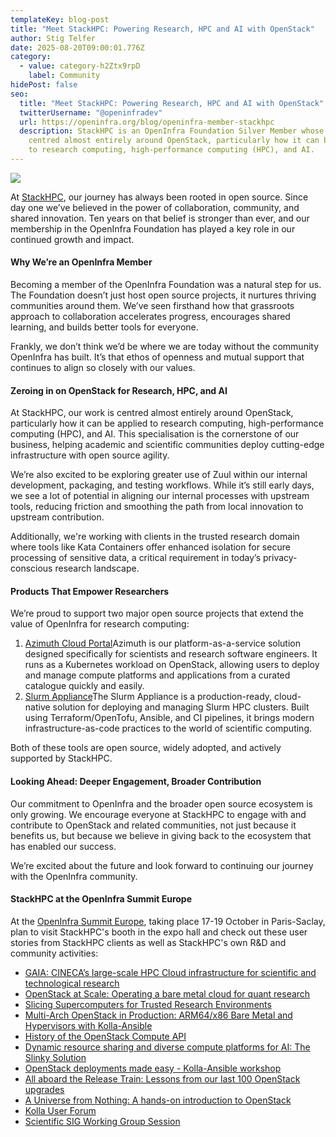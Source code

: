 ```yaml
---
templateKey: blog-post
title: "Meet StackHPC: Powering Research, HPC and AI with OpenStack"
author: Stig Telfer
date: 2025-08-20T09:00:01.776Z
category:
  - value: category-h2Ztx9rpD
    label: Community
hidePost: false
seo:
  title: "Meet StackHPC: Powering Research, HPC and AI with OpenStack"
  twitterUsername: "@openinfradev"
  url: https://openinfra.org/blog/openinfra-member-stackhpc
  description: StackHPC is an OpenInfra Foundation Silver Member whose work is
    centred almost entirely around OpenStack, particularly how it can be applied
    to research computing, high-performance computing (HPC), and AI.
---
```

![](/img/1200x675-silver-stackhpc.png)

At [StackHPC](https://www.stackhpc.com/), our journey has always been rooted in open source. Since day one we’ve believed in the power of collaboration, community, and shared innovation. Ten years on that belief is stronger than ever, and our membership in the OpenInfra Foundation has played a key role in our continued growth and impact.

#### Why We’re an OpenInfra Member

Becoming a member of the OpenInfra Foundation was a natural step for us. The Foundation doesn’t just host open source projects, it nurtures thriving communities around them. We’ve seen firsthand how that grassroots approach to collaboration accelerates progress, encourages shared learning, and builds better tools for everyone.

Frankly, we don’t think we’d be where we are today without the community OpenInfra has built. It’s that ethos of openness and mutual support that continues to align so closely with our values.

#### Zeroing in on OpenStack for Research, HPC, and AI

At StackHPC, our work is centred almost entirely around OpenStack, particularly how it can be applied to research computing, high-performance computing (HPC), and AI. This specialisation is the cornerstone of our business, helping academic and scientific communities deploy cutting-edge infrastructure with open source agility.

We’re also excited to be exploring greater use of Zuul within our internal development, packaging, and testing workflows. While it’s still early days, we see a lot of potential in aligning our internal processes with upstream tools, reducing friction and smoothing the path from local innovation to upstream contribution.

Additionally, we're working with clients in the trusted research domain where tools like Kata Containers offer enhanced isolation for secure processing of sensitive data, a critical requirement in today’s privacy-conscious research landscape.

#### Products That Empower Researchers

We’re proud to support two major open source projects that extend the value of OpenInfra for research computing:

1. [Azimuth Cloud Portal](https://github.com/azimuth-cloud/azimuth)Azimuth is our platform-as-a-service solution designed specifically for scientists and research software engineers. It runs as a Kubernetes workload on OpenStack, allowing users to deploy and manage compute platforms and applications from a curated catalogue quickly and easily.
2. [Slurm Appliance](https://github.com/stackhpc/ansible-slurm-appliance)The Slurm Appliance is a production-ready, cloud-native solution for deploying and managing Slurm HPC clusters. Built using Terraform/OpenTofu, Ansible, and CI pipelines, it brings modern infrastructure-as-code practices to the world of scientific computing.

Both of these tools are open source, widely adopted, and actively supported by StackHPC.

#### Looking Ahead: Deeper Engagement, Broader Contribution

Our commitment to OpenInfra and the broader open source ecosystem is only growing. We encourage everyone at StackHPC to engage with and contribute to OpenStack and related communities, not just because it benefits us, but because we believe in giving back to the ecosystem that has enabled our success.

We’re excited about the future and look forward to continuing our journey with the OpenInfra community.

#### StackHPC at the OpenInfra Summit Europe 

At the [OpenInfra Summit Europe](https://summit2025.openinfra.org/), taking place 17-19 October in Paris-Saclay, plan to visit StackHPC's booth in the expo hall and check out these user stories from StackHPC clients as well as StackHPC's own R&D and community activities:

* [GAIA: CINECA’s large-scale HPC Cloud infrastructure for scientific and technological research](https://summit2025.openinfra.org/a/schedule/#view=calendar&title=GAIA%3A%20CINECA%E2%80%99s%20large-scale%20HPC%20Cloud%20infrastructure%20for%20scientific%20and%20technological%20research)
* [OpenStack at Scale: Operating a bare metal cloud for quant research](https://summit2025.openinfra.org/a/schedule/#view=calendar&title=OpenStack%20at%20Scale%3A%20Operating%20a%20bare%20metal%20cloud%20for%20quant%20research)
* [Slicing Supercomputers for Trusted Research Environments](https://summit2025.openinfra.org/a/schedule/#view=calendar&title=Slicing%20Supercomputers%20for%20Trusted%20Research%20Environments)
* [](https://summit2025.openinfra.org/a/schedule/#view=calendar&title=Slicing%20Supercomputers%20for%20Trusted%20Research%20Environments)[Multi-Arch OpenStack in Production: ARM64/x86 Bare Metal and Hypervisors with Kolla-Ansible](https://summit2025.openinfra.org/a/schedule/#view=calendar&title=Multi-Arch%20OpenStack%20in%20Production%3A%20ARM64%2Fx86%20Bare%20Metal%20and%20Hypervisors%20with%20Kolla-Ansible)
* [History of the OpenStack Compute API](https://summit2025.openinfra.org/a/schedule/#view=calendar&title=History%20of%20the%20OpenStack%20Compute%20API)
* [Dynamic resource sharing and diverse compute platforms for AI: The Slinky Solution](https://summit2025.openinfra.org/a/schedule/#view=calendar&title=Dynamic%20resource%20sharing%20and%20diverse%20compute%20platforms%20for%20AI%3A%20The%20Slinky%20Solution)
* [OpenStack deployments made easy - Kolla-Ansible workshop](https://summit2025.openinfra.org/a/schedule/#view=calendar&title=OpenStack%20deployments%20made%20easy%20-%20Kolla-Ansible%20workshop)
* [All aboard the Release Train: Lessons from our last 100 OpenStack upgrades](https://summit2025.openinfra.org/a/schedule/#view=calendar&title=All%20aboard%20the%20Release%20Train%3A%20Lessons%20from%20our%20last%20100%20OpenStack%20upgrades)
* [A Universe from Nothing: A hands-on introduction to OpenStack](https://summit2025.openinfra.org/a/schedule/#view=calendar&title=A%20Universe%20from%20Nothing%3A%20A%20hands-on%20introduction%20to%20OpenStack)
* [Kolla User Forum](https://summit2025.openinfra.org/a/schedule/#view=calendar&title=Kolla%20User%20Forum)
* [Scientific SIG Working Group Session](https://summit2025.openinfra.org/a/schedule/#view=calendar&title=Scientific%20SIG%20Working%20Group%20Session)